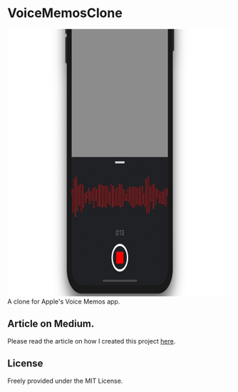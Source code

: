 
# VoiceMemosClone
<img src="cover.jpg" height="600"/>
A clone for Apple's Voice Memos app.

## Article on Medium.
Please read the article on how I created this project <a href="https://medium.com/flawless-app-stories/how-i-created-apples-voice-memos-clone-b6cd6d65f580">here</a>.

## License
Freely provided under the MIT License.
